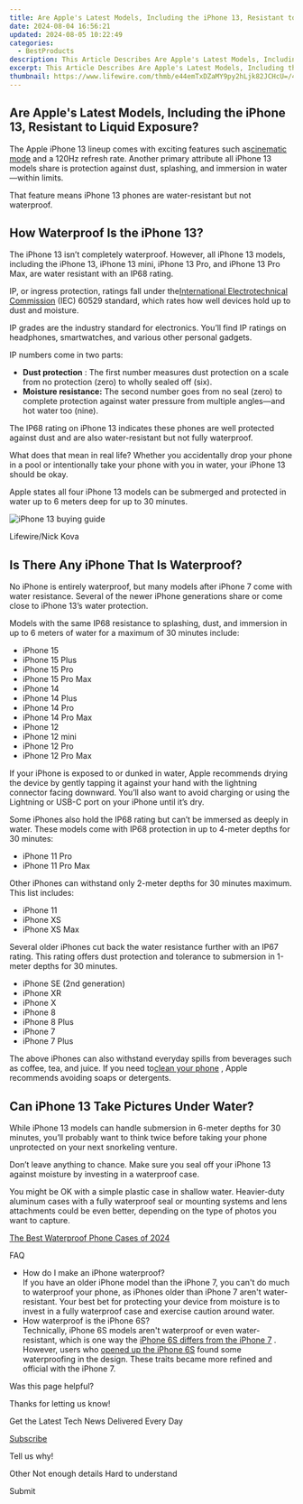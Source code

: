 ```yaml
---
title: Are Apple's Latest Models, Including the iPhone 13, Resistant to Liquid Exposure?
date: 2024-08-04 16:56:21
updated: 2024-08-05 10:22:49
categories:
  - BestProducts
description: This Article Describes Are Apple's Latest Models, Including the iPhone 13, Resistant to Liquid Exposure?
excerpt: This Article Describes Are Apple's Latest Models, Including the iPhone 13, Resistant to Liquid Exposure?
thumbnail: https://www.lifewire.com/thmb/e44emTxDZaMY9py2hLjk82JCHcU=/400x300/filters:no_upscale():max_bytes(150000):strip_icc():format(webp)/001_is-the-iphone-13-waterproof-5203312-6fc6c1d665b64ba8bc916aa806645575.jpg
---
```


## Are Apple's Latest Models, Including the iPhone 13, Resistant to Liquid Exposure?
 The Apple iPhone 13 lineup comes with exciting features such as[cinematic mode](https://www.lifewire.com/the-iphone-13s-cinematic-mode-is-plain-stunning-5201369) and a 120Hz refresh rate. Another primary attribute all iPhone 13 models share is protection against dust, splashing, and immersion in water—within limits.

 That feature means iPhone 13 phones are water-resistant but not waterproof.

## How Waterproof Is the iPhone 13?

 The iPhone 13 isn’t completely waterproof. However, all iPhone 13 models, including the iPhone 13, iPhone 13 mini, iPhone 13 Pro, and iPhone 13 Pro Max, are water resistant with an IP68 rating.

 IP, or ingress protection, ratings fall under the[International Electrotechnical Commission](https://www.iec.ch/ip-ratings) (IEC) 60529 standard, which rates how well devices hold up to dust and moisture.

 IP grades are the industry standard for electronics. You’ll find IP ratings on headphones, smartwatches, and various other personal gadgets.

 IP numbers come in two parts:

* **Dust protection** : The first number measures dust protection on a scale from no protection (zero) to wholly sealed off (six).
* **Moisture resistance:**  The second number goes from no seal (zero) to complete protection against water pressure from multiple angles—and hot water too (nine).

 The IP68 rating on iPhone 13 indicates these phones are well protected against dust and are also water-resistant but not fully waterproof.

 What does that mean in real life? Whether you accidentally drop your phone in a pool or intentionally take your phone with you in water, your iPhone 13 should be okay.

 Apple states all four iPhone 13 models can be submerged and protected in water up to 6 meters deep for up to 30 minutes.  

![iPhone 13 buying guide](https://www.lifewire.com/thmb/VETTzXX6bwPql-zmoc7Hc1N-Z24=/1500x0/filters:no_upscale():max_bytes(150000):strip_icc():format(webp)/Web_1500-iphone-13-mini-iphone-13-pro-iphone-13-iphone-13-pro-max-4-crop-4165e1d022c647f187ce3950d046182b.jpg)

Lifewire/Nick Kova

## Is There Any iPhone That Is Waterproof?

 No iPhone is entirely waterproof, but many models after iPhone 7 come with water resistance. Several of the newer iPhone generations share or come close to iPhone 13’s water protection.

 Models with the same IP68 resistance to splashing, dust, and immersion in up to 6 meters of water for a maximum of 30 minutes include:  

* iPhone 15
* iPhone 15 Plus
* iPhone 15 Pro
* iPhone 15 Pro Max
* iPhone 14
* iPhone 14 Plus
* iPhone 14 Pro
* iPhone 14 Pro Max
* iPhone 12
* iPhone 12 mini
* iPhone 12 Pro
* iPhone 12 Pro Max

 If your iPhone is exposed to or dunked in water, Apple recommends drying the device by gently tapping it against your hand with the lightning connector facing downward. You’ll also want to avoid charging or using the Lightning or USB-C port on your iPhone until it’s dry.

 Some iPhones also hold the IP68 rating but can’t be immersed as deeply in water. These models come with IP68 protection in up to 4-meter depths for 30 minutes:  

* iPhone 11 Pro
* iPhone 11 Pro Max

 Other iPhones can withstand only 2-meter depths for 30 minutes maximum. This list includes:

* iPhone 11
* iPhone XS
* iPhone XS Max

 Several older iPhones cut back the water resistance further with an IP67 rating. This rating offers dust protection and tolerance to submersion in 1-meter depths for 30 minutes.  

* iPhone SE (2nd generation)
* iPhone XR
* iPhone X
* iPhone 8
* iPhone 8 Plus
* iPhone 7
* iPhone 7 Plus

 The above iPhones can also withstand everyday spills from beverages such as coffee, tea, and juice. If you need to[clean your phone](https://www.lifewire.com/how-to-clean-phone-screen-4688907) , Apple recommends avoiding soaps or detergents.

## Can iPhone 13 Take Pictures Under Water?

 While iPhone 13 models can handle submersion in 6-meter depths for 30 minutes, you’ll probably want to think twice before taking your phone unprotected on your next snorkeling venture.

 Don’t leave anything to chance. Make sure you seal off your iPhone 13 against moisture by investing in a waterproof case.

 You might be OK with a simple plastic case in shallow water. Heavier-duty aluminum cases with a fully waterproof seal or mounting systems and lens attachments could be even better, depending on the type of photos you want to capture.  

[The Best Waterproof Phone Cases of 2024](https://www.lifewire.com/best-waterproof-phone-cases-4158190)

 FAQ

* How do I make an iPhone waterproof?  
 If you have an older iPhone model than the iPhone 7, you can't do much to waterproof your phone, as iPhones older than iPhone 7 aren't water-resistant. Your best bet for protecting your device from moisture is to invest in a fully waterproof case and exercise caution around water.
* How waterproof is the iPhone 6S?  
 Technically, iPhone 6S models aren't waterproof or even water-resistant, which is one way the [iPhone 6S differs from the iPhone 7](https://www.lifewire.com/how-is-the-iphone-7-different-from-the-iphone-6s-4084494) . However, users who [opened up the iPhone 6S](https://www.ifixit.com/News/7408/iphone-waterproof) found some waterproofing in the design. These traits became more refined and official with the iPhone 7\.

Was this page helpful?

Thanks for letting us know!

 Get the Latest Tech News Delivered Every Day

[Subscribe](https://www.lifewire.com/#)

Tell us why!

 Other  Not enough details  Hard to understand

 Submit

<ins class="adsbygoogle"
     style="display:block"
     data-ad-format="autorelaxed"
     data-ad-client="ca-pub-7571918770474297"
     data-ad-slot="1223367746"></ins>



<ins class="adsbygoogle"
     style="display:block"
     data-ad-client="ca-pub-7571918770474297"
     data-ad-slot="8358498916"
     data-ad-format="auto"
     data-full-width-responsive="true"></ins>
